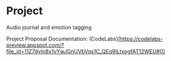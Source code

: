 # Project
Audio journal and emotion tagging

Project Proposal Documentation: (CodeLabs)[https://codelabs-preview.appspot.com/?file_id=11Z7dyIn8x1vYwJGnUVbVqs1C_QEq9ILtxogfAT12WEU#0]

